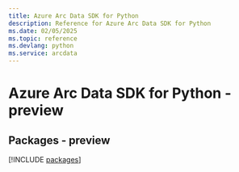 ```yaml
---
title: Azure Arc Data SDK for Python
description: Reference for Azure Arc Data SDK for Python
ms.date: 02/05/2025
ms.topic: reference
ms.devlang: python
ms.service: arcdata
---
```

# Azure Arc Data SDK for Python - preview
## Packages - preview
[!INCLUDE [packages](arc-data-index.md)]